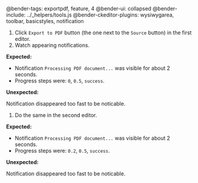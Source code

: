 @bender-tags: exportpdf, feature, 4
@bender-ui: collapsed
@bender-include: ../_helpers/tools.js
@bender-ckeditor-plugins: wysiwygarea, toolbar, basicstyles, notification

1. Click `Export to PDF` button (the one next to the `Source` button) in the
   first editor.
1. Watch appearing notifications.

**Expected:**

* Notification `Processing PDF document...` was visible for about 2 seconds.
* Progress steps were: `0`, `0.5`, `success`.

**Unexpected:**

Notification disappeared too fast to be noticable.

1. Do the same in the second editor.

**Expected:**

* Notification `Processing PDF document...` was visible for about 2 seconds.
* Progress steps were: `0.2`, `0.5`, `success`.

**Unexpected:**

Notification disappeared too fast to be noticable.
